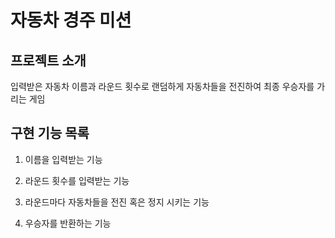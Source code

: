 # 자동차 경주 미션

## 프로젝트 소개

입력받은 자동차 이름과 라운드 횟수로 랜덤하게 자동차들을 전진하여 최종 우승자를 가리는 게임

## 구현 기능 목록

1. 이름을 입력받는 기능

2. 라운드 횟수를 입력받는 기능

3. 라운드마다 자동차들을 전진 혹은 정지 시키는 기능

4. 우승자를 반환하는 기능
